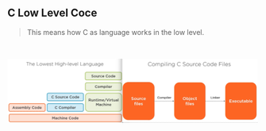 
## C Low Level Coce
> This means how C as language works in the low level.

</br>

![Drag Racing](/Assets/c_lowlevel.png)

</br>
